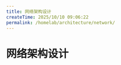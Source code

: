 ```yaml
---
title: 网络架构设计
createTime: 2025/10/10 09:06:22
permalink: /homelab/architecture/network/
---
```


# 网络架构设计
